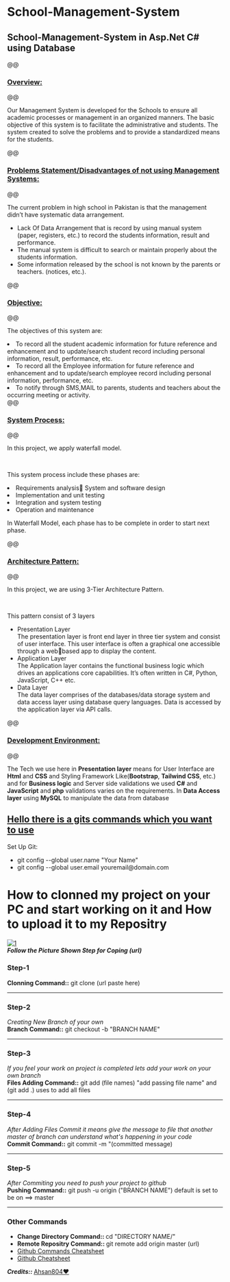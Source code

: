 # School-Management-System

<h2>School-Management-System in Asp.Net C# using Database</h2>

@@<h3><u>Overview:</u></h3>@@
<p>Our Management System is developed for the Schools to ensure all academic processes 
or management in an organized manners. The basic objective of this system is to facilitate the 
administrative and students. The system created to solve the problems and to provide a 
standardized means for the students.</p> 
@@<h3><u>Problems Statement/Disadvantages of not using Management Systems:</u></h3>@@
<p>The current problem in high school in Pakistan is that the management didn’t have systematic 
data arrangement.</p>
<ul>
<li> Lack Of Data Arrangement that is record by using manual system (paper, registers, etc.) 
to record the students information, result and performance. </li>
<li>The manual system is difficult to search or maintain properly about the students 
information.</li>
<li>Some information released by the school is not known by the parents or teachers.
(notices, etc.).</li>
</ul>
@@<h3><u>Objective:</u></h3>@@
<p>The objectives of this system are:</p>
<li>To record all the student academic information for future reference and enhancement 
and to update/search student record including personal information, result, 
performance, etc.</li>
<li>To record all the Employee information for future reference and enhancement and to 
update/search employee record including personal information, performance, etc.</li>
<li>To notify through SMS,MAIL to parents, students and teachers about the occurring 
meeting or activity.</li>
@@<h3><u>System Process:</u></h3>@@
<p>In this project, we apply waterfall model.</p><br>
<p>This system process include these phases are:</p>
<li>Requirements analysis System and software design</li>
<li>Implementation and unit testing </li>
<li>Integration and system testing </li>
<li>Operation and maintenance</li>
<p>In Waterfall Model, each phase has to be complete in order to start next phase.</p> 
@@<h3><u>Architecture Pattern:</u></h3>@@
<p>In this project, we are using 3-Tier Architecture Pattern.</p><br> 
<p>This pattern consist of 3 layers</p>
<ul>
<li> Presentation Layer</li>
  The presentation layer is front end layer in three tier system and consist of user 
interface. This user interface is often a graphical one accessible through a webbased app to display the content.
<li> Application Layer</li>
  The Application layer contains the functional business logic which drives an 
applications core capabilities. It’s often written in C#, Python, JavaScript, C++ etc.
<li class="text-purple"> Data Layer</li>
  The data layer comprises of the databases/data storage system and data access  
layer using database query languages. Data is accessed by the application layer 
via API calls. 
</ul>
@@<h3><u>Development Environment:</u></h3>@@
</p>The Tech we use here in <b>Presentation layer</b> means for User Interface are <b>Html</b> and <b>CSS</b>
and Styling Framework Like(<b>Bootstrap</b>, <b>Tailwind CSS</b>, etc.) and for <b>Business logic</b> and Server 
side validations we used <b>C#</b> and <b>JavaScript</b> and <b>php</b> validations varies on the requirements. In 
<b>Data Access layer</b> using <b>MySQL</b> to manipulate the data from database</p>

<h2><u>Hello there is a gits commands which you want to use</u></h2>

Set Up Git:

<ul>
<li>git config --global user.name "Your Name"</br></li>
<li>git config --global user.email youremail@domain.com</li>
</ul>
<h1>How to clonned my project on your PC and start working on it and How  to upload it to my Repositry</br></h1>
<a target="_blank" href="https://ibb.co/zVQmfWB"><img src="https://i.ibb.co/VYJLB0z/1.png" alt="1" border="0"></a><br/><b><i>Follow the Picture Shown Step for Coping (url)</i></b><br />
<h3>Step-1</h3><b>Clonning Command::</b> git clone (url paste here)<hr>
<h3>Step-2</h3><i>Creating New Branch of your own</i></br><b>Branch Command::</b> git checkout -b "BRANCH NAME"<hr>
<h3>Step-3</h3><i>If you feel your work on project is completed lets add your work on your own branch</i></br><b>Files Adding Command::</b> git add (file names) "add passing file name" and (git add .) uses to add all files<hr>
<h3>Step-4</h3><i>After Adding Files Commit it means give the message to file that another master of branch can understand what's happening in your code</i></br><b>Commit Command::</b> git commit -m "(committed message)<hr>
<h3>Step-5</h3><i>After Commiting you need to push your project to github</i></br> <b>Pushing Command::</b> git push -u origin ("BRANCH NAME") default is set to be on ==> master<hr>

<h3>Other Commands</h3>
<ul><li><b>Change Directory Command:: </b>cd "DIRECTORY NAME/"</li><li><b>Remote Repositry Command:: </b>git remote add origin master (url)</li><li><a target="_blank" href="https://pdfhost.io/v/hO4YEV4gN_Git_Cheat_Sheet.pdf">Github Commands Cheatsheet<li><a target="_blank" href="https://pdfhost.io/v/ADxeUoeMH_AtlassianGitCheatsheetpdf.pdf">Github Cheatsheet</a></li></a></li></ul>

<b><i>Credits:: </i></b> <a href="https://github.com/Ahsan804">Ahsan804❤️</a>
